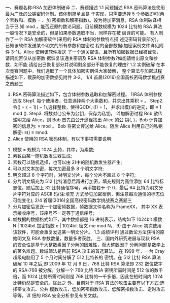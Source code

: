 一、赛题名称:RSA 加密体制破译
二、赛题描述
1.1 问题描述
RSA 密码算法是使用最为广泛的公钥密码体制。该体制简单且易 于实现，只需要选择 5 个参数即可(两个素数和、模数 = 、加 密指数和解密指数)。设为待加密消息，RSA 体制破译相当于已 知 mod ，能否还原的数论问题。目前模数规模为 1024 比特的 RSA 算法一般情况下是安全的，但是如果参数选取不当，同样存在被 破译的可能。
有人制作了一个 RSA 加解密软件(采用的 RSA 体制的参数特点描 述见密码背景部分)。已知该软件发送某个明文的所有参数和加密过 程的全部数据(加密案例文件详见附件 3-1)。Alice 使用该软件发送 了一个通关密语，且所有加密数据已经被截获，请问能否仅从加密数 据恢复该通关密语及 RSA 体制参数?如能请给出原文和参数，如不能 请给出已恢复部分并说明剩余部分不能恢复的理由?
1.2 实例破解
在本次竞赛问题中，我们选取了一个具体加密实例供大家破解， 整个算法与加密过程描述如下，截获的加密数据见附件 3-2。
1/4
首届(2016)全国高校密码数学挑战赛之赛题三
1. RSA 密码算法描述如下，包含体制参数选取和加解密过程。 1)RSA 体制参数选取
Step1. 每个使用者，任意选择两个大素数和，并求出其乘积 = 。
Step2. 令() = ( − 1)( − 1),选择整数，使得GCD(, ()) = 1， 并求出模()的逆元，即 ≡ 1 mod ().
Step3. 将数对(,)公布为公钥，保存为私钥。
2)加解密过程
Bob 欲传递明文给 Alice，则 Bob 首先由公开途径找出 Alice 的公 钥(, )，Bob 计算加密的信息为: ≡ mod 。
Bob 将密文传送给 Alice。随后 Alice 利用自己的私钥解密:
≡() ≡ ≡mod.
2. Alice 使用的 RSA 密码体制，有以下事项需要说明:
1)  模数 = 规模为 1024 比特，其中，为素数;
2)  素数由某一随机数发生器生成;
3)  素数可以随机选择，也可以由 2)中的随机数发生器产生;
4)  可以对文本加密，每次加密最多 8 个明文字符;
5)  明文超过 8 个字符时，对明文分片，每个分片不超过 8 个字符;
6)  分片明文填充为 512 比特消息后再进行加密，填充规则为高位添加 64 比特标志位，随后加上 32 比特通信序号，再添加若干 个 0，最后 64 比特为明文分片字符对应的 ASCII 码(注:填充 方式参见加密案例，但注意每次通信的标志位可能变化);
2/4
首届(2016)全国高校密码数学挑战赛之赛题三
7)  分片加密后发送一个加密帧数据，帧数据文件名称为 FrameXX， 其中 XX 表示接收序号，该序号不一定等于通信序号;
8)  帧数据的数据格式如下，其中数据都是 16 进制表示，结构如下
1024bit 模数 N | 1024bit 加密指数 e | 1024bit 密文 me mod N。 9) 由于 Alice 初次使用该软件，可能会重复发送某一明文分片。
1.3 成绩评判
通过数论方法获得的原始明文及 RSA 参数数量，数量多者获胜。
三、国内外研究进展与现状
RSA 的安全性是基于大整数素因子分解的困难性，而大整数因子
分解问题是数学上的著名难题。数域筛法是目前 RSA 攻击的首选算法。 在 1999 年，一台 Cray 超级电脑用了 5 个月时间分解了 512 比特长的 密钥。在 512 比特 RSA 算法破解 10 年之后,即 2009 年 12 月 9 日，768 比特 RSA 算法即 232 数位数字的 RSA-768 被分解。分解一个 768 比特 RSA 密钥所需时间是 512 位的数千倍，而 1024 比特所需时间则是 768 比特的一千多倍，因此在短时间内 1024 比特仍然是安全的。除此之 外，目前对于 RSA 算法的攻击主要有以下方式:选择密文攻击、公共 模数攻击、低加密密指数攻击、低解密指数攻击、定时攻击等等，详 细的 RSA 安全分析参见有关文献。
